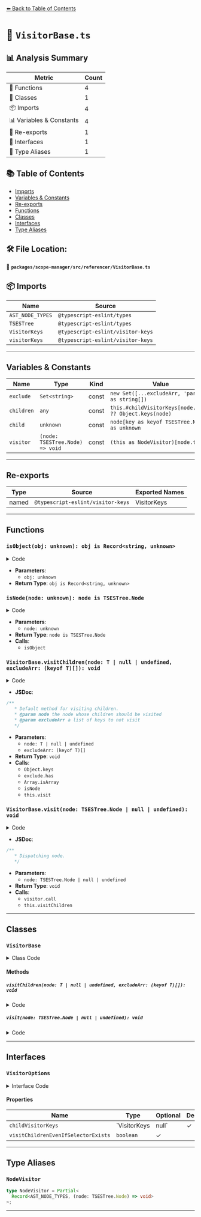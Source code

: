 [⬅️ Back to Table of Contents](../../../../index.md)

# 📄 `VisitorBase.ts`

## 📊 Analysis Summary

| Metric | Count |
|--------|-------|
| 🔧 Functions | 4 |
| 🧱 Classes | 1 |
| 📦 Imports | 4 |
| 📊 Variables & Constants | 4 |
| 🔄 Re-exports | 1 |
| 📐 Interfaces | 1 |
| 📑 Type Aliases | 1 |

## 📚 Table of Contents

- [Imports](#imports)
- [Variables & Constants](#variables-constants)
- [Re-exports](#re-exports)
- [Functions](#functions)
- [Classes](#classes)
- [Interfaces](#interfaces)
- [Type Aliases](#type-aliases)

## 🛠️ File Location:
📂 **`packages/scope-manager/src/referencer/VisitorBase.ts`**

## 📦 Imports

| Name | Source |
|------|--------|
| `AST_NODE_TYPES` | `@typescript-eslint/types` |
| `TSESTree` | `@typescript-eslint/types` |
| `VisitorKeys` | `@typescript-eslint/visitor-keys` |
| `visitorKeys` | `@typescript-eslint/visitor-keys` |


---

## Variables & Constants

| Name | Type | Kind | Value | Exported |
|------|------|------|-------|----------|
| `exclude` | `Set<string>` | const | `new Set([...excludeArr, 'parent'] as string[])` | ✗ |
| `children` | `any` | const | `this.#childVisitorKeys[node.type] ?? Object.keys(node)` | ✗ |
| `child` | `unknown` | const | `node[key as keyof TSESTree.Node] as unknown` | ✗ |
| `visitor` | `(node: TSESTree.Node) => void` | const | `(this as NodeVisitor)[node.type]` | ✗ |


---

## Re-exports

| Type | Source | Exported Names |
|------|--------|----------------|
| named | `@typescript-eslint/visitor-keys` | VisitorKeys |


---

## Functions

### `isObject(obj: unknown): obj is Record<string, unknown>`

<details><summary>Code</summary>

```ts
function isObject(obj: unknown): obj is Record<string, unknown> {
  return typeof obj === 'object' && obj != null;
}
```
</details>

- **Parameters**:
  - `obj: unknown`
- **Return Type**: `obj is Record<string, unknown>`
### `isNode(node: unknown): node is TSESTree.Node`

<details><summary>Code</summary>

```ts
function isNode(node: unknown): node is TSESTree.Node {
  return isObject(node) && typeof node.type === 'string';
}
```
</details>

- **Parameters**:
  - `node: unknown`
- **Return Type**: `node is TSESTree.Node`
- **Calls**:
  - `isObject`
### `VisitorBase.visitChildren(node: T | null | undefined, excludeArr: (keyof T)[]): void`

<details><summary>Code</summary>

```ts
visitChildren<T extends TSESTree.Node>(
    node: T | null | undefined,
    excludeArr: (keyof T)[] = [],
  ): void {
    if (node?.type == null) {
      return;
    }

    const exclude = new Set([...excludeArr, 'parent'] as string[]);
    const children = this.#childVisitorKeys[node.type] ?? Object.keys(node);
    for (const key of children) {
      if (exclude.has(key)) {
        continue;
      }

      const child = node[key as keyof TSESTree.Node] as unknown;
      if (!child) {
        continue;
      }

      if (Array.isArray(child)) {
        for (const subChild of child) {
          if (isNode(subChild)) {
            this.visit(subChild);
          }
        }
      } else if (isNode(child)) {
        this.visit(child);
      }
    }
  }
```
</details>

- **JSDoc**:
```ts
/**
   * Default method for visiting children.
   * @param node the node whose children should be visited
   * @param excludeArr a list of keys to not visit
   */
```

- **Parameters**:
  - `node: T | null | undefined`
  - `excludeArr: (keyof T)[]`
- **Return Type**: `void`
- **Calls**:
  - `Object.keys`
  - `exclude.has`
  - `Array.isArray`
  - `isNode`
  - `this.visit`
### `VisitorBase.visit(node: TSESTree.Node | null | undefined): void`

<details><summary>Code</summary>

```ts
visit(node: TSESTree.Node | null | undefined): void {
    if (node?.type == null) {
      return;
    }

    const visitor = (this as NodeVisitor)[node.type];
    if (visitor) {
      visitor.call(this, node);
      if (!this.#visitChildrenEvenIfSelectorExists) {
        return;
      }
    }

    this.visitChildren(node);
  }
```
</details>

- **JSDoc**:
```ts
/**
   * Dispatching node.
   */
```

- **Parameters**:
  - `node: TSESTree.Node | null | undefined`
- **Return Type**: `void`
- **Calls**:
  - `visitor.call`
  - `this.visitChildren`

---

## Classes

### `VisitorBase`

<details><summary>Class Code</summary>

```ts
export abstract class VisitorBase {
  readonly #childVisitorKeys: VisitorKeys;
  readonly #visitChildrenEvenIfSelectorExists: boolean;
  constructor(options: VisitorOptions) {
    this.#childVisitorKeys = options.childVisitorKeys ?? visitorKeys;
    this.#visitChildrenEvenIfSelectorExists =
      options.visitChildrenEvenIfSelectorExists ?? false;
  }

  /**
   * Default method for visiting children.
   * @param node the node whose children should be visited
   * @param excludeArr a list of keys to not visit
   */
  visitChildren<T extends TSESTree.Node>(
    node: T | null | undefined,
    excludeArr: (keyof T)[] = [],
  ): void {
    if (node?.type == null) {
      return;
    }

    const exclude = new Set([...excludeArr, 'parent'] as string[]);
    const children = this.#childVisitorKeys[node.type] ?? Object.keys(node);
    for (const key of children) {
      if (exclude.has(key)) {
        continue;
      }

      const child = node[key as keyof TSESTree.Node] as unknown;
      if (!child) {
        continue;
      }

      if (Array.isArray(child)) {
        for (const subChild of child) {
          if (isNode(subChild)) {
            this.visit(subChild);
          }
        }
      } else if (isNode(child)) {
        this.visit(child);
      }
    }
  }

  /**
   * Dispatching node.
   */
  visit(node: TSESTree.Node | null | undefined): void {
    if (node?.type == null) {
      return;
    }

    const visitor = (this as NodeVisitor)[node.type];
    if (visitor) {
      visitor.call(this, node);
      if (!this.#visitChildrenEvenIfSelectorExists) {
        return;
      }
    }

    this.visitChildren(node);
  }
}
```
</details>

#### Methods

##### `visitChildren(node: T | null | undefined, excludeArr: (keyof T)[]): void`

<details><summary>Code</summary>

```ts
visitChildren<T extends TSESTree.Node>(
    node: T | null | undefined,
    excludeArr: (keyof T)[] = [],
  ): void {
    if (node?.type == null) {
      return;
    }

    const exclude = new Set([...excludeArr, 'parent'] as string[]);
    const children = this.#childVisitorKeys[node.type] ?? Object.keys(node);
    for (const key of children) {
      if (exclude.has(key)) {
        continue;
      }

      const child = node[key as keyof TSESTree.Node] as unknown;
      if (!child) {
        continue;
      }

      if (Array.isArray(child)) {
        for (const subChild of child) {
          if (isNode(subChild)) {
            this.visit(subChild);
          }
        }
      } else if (isNode(child)) {
        this.visit(child);
      }
    }
  }
```
</details>

##### `visit(node: TSESTree.Node | null | undefined): void`

<details><summary>Code</summary>

```ts
visit(node: TSESTree.Node | null | undefined): void {
    if (node?.type == null) {
      return;
    }

    const visitor = (this as NodeVisitor)[node.type];
    if (visitor) {
      visitor.call(this, node);
      if (!this.#visitChildrenEvenIfSelectorExists) {
        return;
      }
    }

    this.visitChildren(node);
  }
```
</details>


---

## Interfaces

### `VisitorOptions`

<details><summary>Interface Code</summary>

```ts
export interface VisitorOptions {
  childVisitorKeys?: VisitorKeys | null;
  visitChildrenEvenIfSelectorExists?: boolean;
}
```
</details>

#### Properties

| Name | Type | Optional | Description |
|------|------|----------|-------------|
| `childVisitorKeys` | `VisitorKeys | null` | ✓ |  |
| `visitChildrenEvenIfSelectorExists` | `boolean` | ✓ |  |


---

## Type Aliases

### `NodeVisitor`

```ts
type NodeVisitor = Partial<
  Record<AST_NODE_TYPES, (node: TSESTree.Node) => void>
>;
```


---